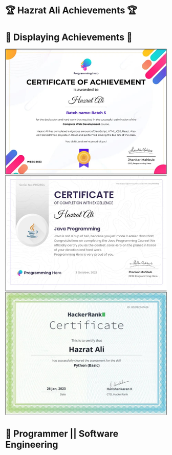 # 🏆 Hazrat Ali Achievements 🏆

# 🏅 Displaying Achievements 🏅

<img src="images/webdevelopment.jpeg"/>
<img src="images/java.jpeg"/>
<img src="images/python.jpeg"/>



# 🚞 Programmer || Software Engineering

# 






